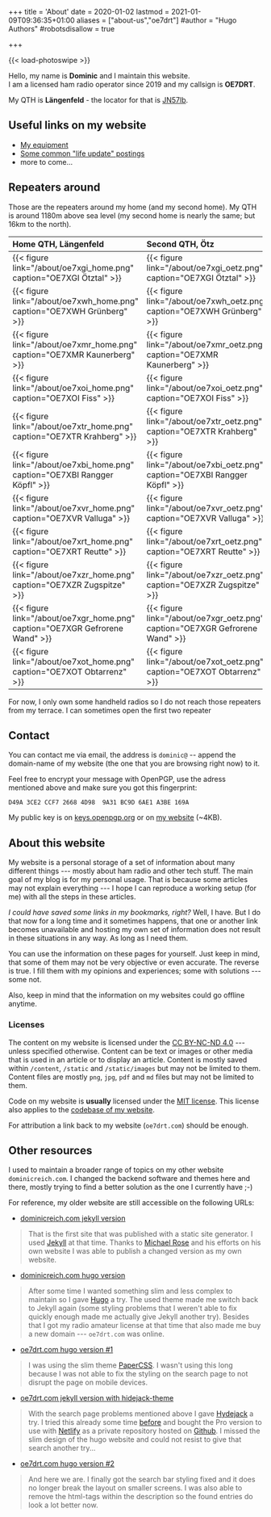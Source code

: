 +++
title = 'About'
date = 2020-01-02
lastmod = 2021-01-09T09:36:35+01:00
aliases = ["about-us","oe7drt"]
#author = "Hugo Authors"
#robotsdisallow = true

+++

{{< load-photoswipe >}}

Hello, my name is **Dominic** and I maintain this website.  
I am a licensed ham radio operator since 2019 and my callsign is **OE7DRT**.

My QTH is **Längenfeld** - the locator for that is [JN57lb][1].

<!-- ![eQSL certified authority](eqsl_auth_cert.png) -->

## Useful links on my website

- [My equipment](/equipment/)
- [Some common "life update" postings](/tags/life/)
- more to come...

## Repeaters around

Those are the repeaters around my home (and my second home). My QTH is around
1180m above sea level (my second home is nearly the same; but 16km to the north).

| Home QTH, Längenfeld                                                         | Second QTH, Ötz                                                               |
| :--------------------------------------------------------------------------- | :---------------------------------------------------------------------------- |
| {{< figure link="/about/oe7xgi_home.png" caption="OE7XGI Ötztal" >}}         | {{< figure link="/about/oe7xgi_oetz.png" caption="OE7XGI Ötztal" >}}          |
| {{< figure link="/about/oe7xwh_home.png" caption="OE7XWH Grünberg" >}}       | {{< figure link="/about/oe7xwh_oetz.png" caption="OE7XWH Grünberg" >}}        |
| {{< figure link="/about/oe7xmr_home.png" caption="OE7XMR Kaunerberg" >}}     | {{< figure link="/about/oe7xmr_oetz.png" caption="OE7XMR Kaunerberg" >}}      |
| {{< figure link="/about/oe7xoi_home.png" caption="OE7XOI Fiss" >}}           | {{< figure link="/about/oe7xoi_oetz.png" caption="OE7XOI Fiss" >}}            |
| {{< figure link="/about/oe7xtr_home.png" caption="OE7XTR Krahberg" >}}       | {{< figure link="/about/oe7xtr_oetz.png" caption="OE7XTR Krahberg" >}}        |
| {{< figure link="/about/oe7xbi_home.png" caption="OE7XBI Rangger Köpfl" >}}  | {{< figure link="/about/oe7xbi_oetz.png" caption="OE7XBI Rangger Köpfl" >}}   |
| {{< figure link="/about/oe7xvr_home.png" caption="OE7XVR Valluga" >}}        | {{< figure link="/about/oe7xvr_oetz.png" caption="OE7XVR Valluga" >}}         |
| {{< figure link="/about/oe7xrt_home.png" caption="OE7XRT Reutte" >}}         | {{< figure link="/about/oe7xrt_oetz.png" caption="OE7XRT Reutte" >}}          |
| {{< figure link="/about/oe7xzr_home.png" caption="OE7XZR Zugspitze" >}}      | {{< figure link="/about/oe7xzr_oetz.png" caption="OE7XZR Zugspitze" >}}       |
| {{< figure link="/about/oe7xgr_home.png" caption="OE7XGR Gefrorene Wand" >}} | {{< figure link="/about/oe7xgr_oetz.png" caption="OE7XGR Gefrorene Wand" >}}  |
| {{< figure link="/about/oe7xot_home.png" caption="OE7XOT Obtarrenz" >}}      | {{< figure link="/about/oe7xot_oetz.png" caption="OE7XOT Obtarrenz" >}}       |

For now, I only own some handheld radios so I do not reach those repeaters from
my terrace. I can sometimes open the first two repeater

## Contact

You can contact me via email, the address is `dominic@` -- append the
domain-name of my website (the one that you are browsing right now) to it.

Feel free to encrypt your message with OpenPGP, use the adress mentioned above
and make sure you got this fingerprint:

```
D49A 3CE2 CCF7 2668 4D98  9A31 BC9D 6AE1 A3BE 169A
```

My public key is on [keys.openpgp.org][2] or on [my website][3] (~4KB).

<!-- Please use the form below, make sure to use a valid email address if you want
an answer back!

{{< alert "warning" >}}
	So the contact form is currently not available...
{{< /alert >}} -->

<!-- {{< contactform >}} -->

## About this website

My website is a personal storage of a set of information about many different
things --- mostly about ham radio and other tech stuff. The main goal of my blog
is for my personal usage. That is because some articles may not explain
everything --- I hope I can reproduce a working setup (for me) with all the
steps in these articles.

*I could have saved some links in my bookmarks, right?* Well, I have. But I do that
now for a long time and it sometimes happens, that one or another link becomes
unavailable and hosting my own set of information does not result in these
situations in any way. As long as I need them.

You can use the information on these pages for yourself. Just keep in mind, that
some of them may not be very objective or even accurate. The reverse is true. I
fill them with my opinions and experiences; some with solutions --- some not.

Also, keep in mind that the information on my websites could go offline anytime.

### Licenses

The content on my website is licensed under the [CC BY-NC-ND 4.0][4] ---
unless specified otherwise. Content can be text or images or other media that is
used in an article or to display an article. Content is mostly saved within
`/content`, `/static` and `/static/images` but may not be limited to them.
Content files are mostly `png`, `jpg`, `pdf` and `md` files but may not be
limited to them.

Code on my website is **usually** licensed under the [MIT license][5]. This
license also applies to the [codebase of my website][6].

For attribution a link back to my website (`oe7drt.com`) should be enough.

## Other resources

I used to maintain a broader range of topics on my other website
`dominicreich.com`. I changed the backend software and themes here and there,
mostly trying to find a better solution as the one I currently have ;-)

For reference, my older website are still accessible on the following URLs:

- [dominicreich.com jekyll version][7]

> That is the first site that was published with a static site generator. I used
> [Jekyll][8] at that time. Thanks to [Michael Rose][9] and his efforts on his
> own website I was able to publish a changed version as my own website.

- [dominicreich.com hugo version][10]

> After some time I wanted something slim and less complex to maintain so I gave
> [Hugo][11] a try. The used theme made me switch back to Jekyll again (some
> styling problems that I weren't able to fix quickly enough made me actually
> give Jekyll another try). Besides that I got my radio amateur license at that
> time that also made me buy a new domain --- `oe7drt.com` was online.

- [oe7drt.com hugo version #1][12]

> I was using the slim theme [PaperCSS][13]. I wasn't using this long because
> I was not able to fix the styling on the search page to not disrupt the page
> on mobile devices.

- [oe7drt.com jekyll version with hidejack-theme][14]

> With the search page problems mentioned above I gave [Hydejack][15] a try. I
> tried this already some time [before][16] and bought the Pro version to use with
> [Netlify][17] as a private repository hosted on [Github][18]. I missed the
> slim design of the hugo website and could not resist to give that search
> another try...

- [oe7drt.com hugo version #2][19]

> And here we are. I finally got the search bar styling fixed and it does no
> longer break the layout on smaller screens. I was also able to remove the
> html-tags within the description so the found entries do look a lot better now.

[1]: http://www.levinecentral.com/ham/grid_square.php?Grid=JN57lb
[2]: https://keys.openpgp.org/search?q=D49A+3CE2+CCF7+2668+4D98+9A31+BC9D+6AE1+A3BE+169A
[3]: A3BE169A.asc
[4]: https://creativecommons.org/licenses/by-nc-nd/4.0/
[5]: https://github.com/oe7drt/oe7drt-hugo/blob/master/LICENSE
[6]: https://github.com/oe7drt/oe7drt-hugo
[7]: https://dominicreich-old.netlify.com
[8]: https://jekyllrb.com/
[9]: https://mademistakes.com/
[10]: https://dominicreich.netlify.app/
[11]: https://gohugo.io/
[12]: https://oe7drt-hugo-old.netlify.app
[13]: https://themes.gohugo.io/papercss-hugo-theme/
[14]: https://oe7drt-hidejack.netlify.app
[15]: https://hydejack.com/
[16]: https://dominicreich-hydejack.netlify.app/
[17]: https://www.netlify.com/
[18]: https://github.com/
[19]: /
